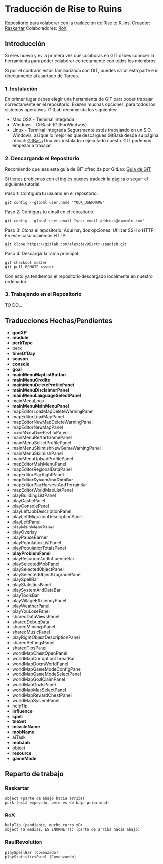 # Traducción de Rise to Ruins
Repositorio para colaborar con la traducción de Rise to Ruins.
Creador: [Raskartar](https://steamcommunity.com/id/raskartar)
Colaboradores: [RoX](https://steamcommunity.com/id/juegosrox)
## Introducción
Si eres nuevo y es la primera vez que colaboras en GIT
debes conocer la herramienta para poder colaborar correctamente con todos los miembros.

Si por el contrario estás familiarizado con GIT, puedes saltar esta parte e ir directamente al apartado de Tareas.


### 1. Instalación
En primer lugar debes elegir una herramienta de GIT para poder trabajar correctamente en el repositorio.
Existen muchas opciones, para todos los sistemas operativos. GitLab recomienda los siguientes:
* Mac OSX - Terminal integrada
* Windows - GitBash (GitForWindwos)
* Linux - Terminal integrada
Seguramente estés trabajando en un S.O. Windows, así que lo mejor es que descargues GitBash desde su página oficial:
[GitBash](https://gitforwindows.org/)
Una vez instalado o ejecutado nuestro GIT podemos empezar a trabajar.


### 2. Descargando el Repositorio
Recomiendo que leas esta guía de GIT ofrecida por GitLab:
[Guia de GIT](https://docs.gitlab.com/ee/gitlab-basics/start-using-git.html)

Si tienes problemas con el inglés puedes traducir la página o seguir el siguiente tutorial:


Paso 1: Configura tu usuario en el repositorio.
```
git config --global user.name "YOUR_USERNAME"
```
Paso 2: Configura tu email en el repositorio.
```
git config --global user.email "your_email_address@example.com"
```
Paso 3: Clona el repositorio.
Aquí hay dos opciones. Utilizar SSH o HTTP. En este caso usaremos HTTP.
```
git clone https://gitlab.com/alexcdev95/rtr-spanish.git
```
Paso 4: Descargar la rama principal
```
git checkout master
git pull REMOTE master
```
Con esto ya tendremos el repositorio descargado localmente en nuestro ordenador.


### 3. Trabajando en el Repositorio
TO DO...


## Traducciones Hechas/Pendientes
* **godXP**
* **module**
* **perkType**
* perk
* **timeOfDay**
* **season**
* **console**
* **goal**
* **mainMenuMapListButton**
* **mainMenuCredits**
* **mainMenuDeleteProfilePanel**
* **mainMenuDisclaimerPanel**
* **mainMenuLanguageSelectPanel**
* mainMenuLogo
* **mainMenuMainMenuPanel**
* mapEditorLoadMapDeleteWarningPanel
* mapEditorLoadMapPanel
* mapEditorNewMapDeleteWarningPanel
* mapEditorNewMapPanel
* mainMenuNewProfilePanel
* mainMenuRestartGamePanel
* mainMenuSelectProfilePanel
* mainMenuSkirmishNewGameWarningPanel
* mainMenuSkirmishPanel
* mainMenuUploadProfilePanel
* mapEditorMainMenuPanel
* mapEditorRegionalDataPanel
* mapEditorPlayRightPanel
* mapEditorSystemAndDataBar
* mapEditorPlayHarvestAndTerrainBar
* mapEditorWorldMapListPanel
* playBuildingListPanel
* playCastlePanel
* playConsolePanel
* playLeftJobDescriptionPanel
* playLeftMigrationDescriptionPanel
* playLeftPanel
* playMainMenuPanel
* playOverlay
* playPauseBanner
* playPopulationListPanel
* playPopulationTotalsPanel
* **playProblemPanel**
* playResourceAndInfluenceBar
* playSelectedMobPanel
* playSelectedObjectPanel
* playSelectedObjectUpgradePanel
* playSpellBar
* playStatisticsPanel
* playSystemAndDataBar
* playToolsBar
* playVillageEfficiencyPanel
* playWeatherPanel
* playYouLosePanel
* sharedDataViewsPanel
* sharedDebugData
* sharedMinimapPanel
* sharedMusicPanel
* playRightObjectDescriptionPanel
* sharedSettingsPanel
* sharedTipsPanel
* worldMapChestOpenPanel
* worldMapCorruptionThreatBar
* worldMapDoomWorldPanel
* worldMapGameModeConfigPanel
* worldMapGameModeSelectPanel
* worldMapGoalClaimPanel
* worldMapGoalsPanel
* worldMapMapSelectPanel
* worldMapRewardChestPanel
* worldMapSystemPanel
* helpTip
* **influence**
* **spell**
* **tileSet**
* **missileName**
* **mobName**
* aiTask
* **mobJob**
* object
* **resource**
* **gameMode**




## Reparto de trabajo
### Raskartar
```
object (parte de abajo hacia arriba)
perk (está empezado, pero es de baja prioridad)
```
### RoX
```
helpTip (pendiente, mucho curro xD)
object (a medias, ES ENORME!!!) (parte de arriba hacia abajo)
```
### RaulRevolution
```
playSpellBar (Comenzado)
playStatisticsPanel (Comenzando)
```